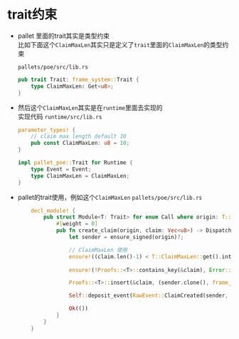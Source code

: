 # trait约束

- pallet 里面的trait其实是类型约束        
    比如下面这个`ClaimMaxLen`其实只是定义了`trait`里面的`ClaimMaxLen`的类型约束     

    `pallets/poe/src/lib.rs`
    ```rust
    pub trait Trait: frame_system::Trait {
        type ClaimMaxLen: Get<u8>;
    }
    ```
- 然后这个`ClaimMaxLen`其实是在`runtime`里面去实现的      
    实现代码
    `runtime/src/lib.rs`
    ```rust
    parameter_types! {
        // claim max length default 10
        pub const ClaimMaxLen: u8 = 10;
    }

    impl pallet_poe::Trait for Runtime {
        type Event = Event;
        type ClaimMaxLen = ClaimMaxLen;
    }
    ```


- pallet的trait使用，例如这个`ClaimMaxLen`
    `pallets/poe/src/lib.rs`

    ```rust
        decl_module! {
            pub struct Module<T: Trait> for enum Call where origin: T::Origin {
                #[weight = 0]
                pub fn create_claim(origin, claim: Vec<u8>) -> DispatchResult {
                    let sender = ensure_signed(origin)?;

                    // ClaimMaxLen 使用
                    ensure!((claim.len()-1) < T::ClaimMaxLen::get().into(), Error::<T>::LenOverflow);
                    
                    ensure!(!Proofs::<T>::contains_key(&claim), Error::<T>::ProofAlreadyExist);

                    Proofs::<T>::insert(&claim, (sender.clone(), frame_system::Module::<T>::block_number()));

                    Self::deposit_event(RawEvent::ClaimCreated(sender, claim));

                    Ok(())
                }
            }
        }
    ```
